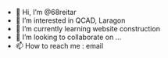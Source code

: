 - 👋 Hi, I’m @68reitar
- 👀 I’m interested in QCAD, Laragon
- 🌱 I’m currently learning website construction
- 💞️ I’m looking to collaborate on ...
- 📫 How to reach me : email

<!---
68reitar/68reitar is a ✨ special ✨ repository because its `README.md` (this file) appears on your GitHub profile.
You can click the Preview link to take a look at your changes.
--->
